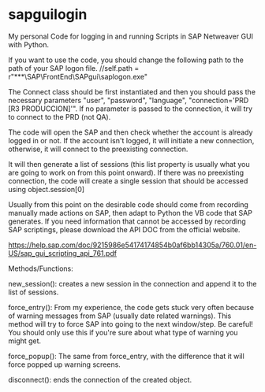 # sapguilogin
My personal Code for logging in and running Scripts in SAP Netweaver GUI with Python.

If you want to use the code, you should change the following path to the path of your SAP logon file.
//self.path = r"***\SAP\FrontEnd\SAPgui\saplogon.exe"

The Connect class should be first instantiated and then you should pass the necessary parameters "user", "password", "language", "connection='PRD [R3 PRODUCCION]'". If no parameter is passed to the connection, it will try to connect to the PRD (not QA).

The code will open the SAP and then check whether the account is already logged in or not. If the account isn't logged, it will initiate a new connection, otherwise, it will connect to the preexisting connection.

It will then generate a list of sessions (this list property is usually what you are going to work on from this point onward). If there was no preexisting connection, the code will create a single session that should be accessed using object.session[0]

Usually from this point on the desirable code should come from recording manually made actions on SAP, then adapt to Python the VB code that SAP generates.
If you need information that cannot be accessed by recording SAP scriptings, please download the API DOC from the official website.

https://help.sap.com/doc/9215986e54174174854b0af6bb14305a/760.01/en-US/sap_gui_scripting_api_761.pdf

Methods/Functions:

new_session(): creates a new session in the connection and append it to the list of sessions.

force_entry(): From my experience, the code gets stuck very often because of warning messages from SAP (usually date related warnings). This method will try to force SAP into going to the next window/step.
Be careful! You should only use this if you're sure about what type of warning you might get.

force_popup(): The same from force_entry, with the difference that it will force popped up warning screens. 

disconnect(): ends the connection of the created object.
